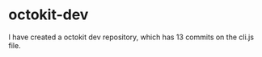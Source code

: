 # octokit-dev

I have created a octokit dev repository, which has <!-- repo-counter -->13<!-- /repo-counter --> commits on the cli.js file.
